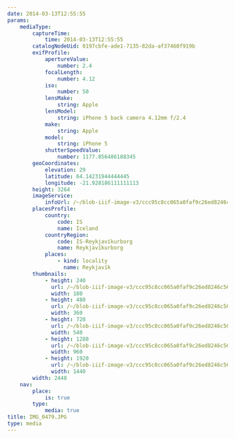 ```yaml
---
date: 2014-03-13T12:55:55
params:
    mediaType:
        captureTime:
            time: 2014-03-13T12:55:55
        catalogNodeUid: 0197cbfe-ade1-7135-82da-af37460f919b
        exifProfile:
            apertureValue:
                number: 2.4
            focalLength:
                number: 4.12
            iso:
                number: 50
            lensMake:
                string: Apple
            lensModel:
                string: iPhone 5 back camera 4.12mm f/2.4
            make:
                string: Apple
            model:
                string: iPhone 5
            shutterSpeedValue:
                number: 1177.856486188345
        geoCoordinates:
            elevation: 29
            latitude: 64.14231944444445
            longitude: -21.928186111111113
        height: 3264
        imageService:
            infoUrl: /~/blob-iiif-image-v3/ccc95c8cc065a0faf9c26ed8246c56151ce28b984bb559a2855f31f05efb2d4a/info.json
        placesProfile:
            country:
                code: IS
                name: Iceland
            countryRegion:
                code: IS-Reykjavíkurborg
                name: Reykjavíkurborg
            places:
                - kind: locality
                  name: Reykjavík
        thumbnails:
            - height: 240
              url: /~/blob-iiif-image-v3/ccc95c8cc065a0faf9c26ed8246c56151ce28b984bb559a2855f31f05efb2d4a/full/180%2C240/0/default.jpg
              width: 180
            - height: 480
              url: /~/blob-iiif-image-v3/ccc95c8cc065a0faf9c26ed8246c56151ce28b984bb559a2855f31f05efb2d4a/full/360%2C480/0/default.jpg
              width: 360
            - height: 720
              url: /~/blob-iiif-image-v3/ccc95c8cc065a0faf9c26ed8246c56151ce28b984bb559a2855f31f05efb2d4a/full/540%2C720/0/default.jpg
              width: 540
            - height: 1280
              url: /~/blob-iiif-image-v3/ccc95c8cc065a0faf9c26ed8246c56151ce28b984bb559a2855f31f05efb2d4a/full/960%2C1280/0/default.jpg
              width: 960
            - height: 1920
              url: /~/blob-iiif-image-v3/ccc95c8cc065a0faf9c26ed8246c56151ce28b984bb559a2855f31f05efb2d4a/full/1440%2C1920/0/default.jpg
              width: 1440
        width: 2448
    nav:
        place:
            is: true
        type:
            media: true
title: IMG_0479.JPG
type: media
---
```

